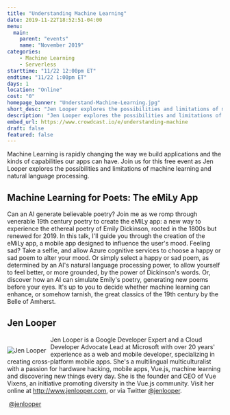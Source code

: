 ```yaml
---
title: "Understanding Machine Learning"
date: 2019-11-22T18:52:51-04:00
menu:
  main:
    parent: "events"
    name: "November 2019"
categories:
    - Machine Learning
    - Serverless
starttime: "11/22 12:00pm ET"
endtime: "11/22 1:00pm ET"
days: 1
location: "Online"
cost: "0"
homepage_banner: "Understand-Machine-Learning.jpg"
short_desc: "Jen Looper explores the possibilities and limitations of machine learning and natural language processing."
description: "Jen Looper explores the possibilities and limitations of machine learning and natural language processing while building a fun application to write poetry powered by Azure."
embed_url: https://www.crowdcast.io/e/understanding-machine
draft: false
featured: false
---
```


Machine Learning is rapidly changing the way we build applications and the kinds of capabilities our apps can have. Join us for this free event as Jen Looper explores the possibilities and limitations of machine learning and natural language processing.

## Machine Learning for Poets: The eMiLy App

Can an AI generate believable poetry? Join me as we romp through venerable 19th century poetry to create the eMiLy app: a new way to experience the ethereal poetry of Emily Dickinson, rooted in the 1800s but renewed for 2019. In this talk, I'll guide you through the creation of the eMiLy app, a mobile app designed to influence the user's mood. Feeling sad? Take a selfie, and allow Azure cognitive services to choose a happy or sad poem to alter your mood. Or simply select a happy or sad poem, as determined by an AI's natural language processing power, to allow yourself to feel better, or more grounded, by the power of Dickinson's words. Or, discover how an AI can simulate Emily's poetry, generating new poems before your eyes. It's up to you to decide whether machine learning can enhance, or somehow tarnish, the great classics of the 19th century by the Belle of Amherst.

## Jen Looper

<img src="/img/speakers/jenlooper.jpg" style="float:left;margin-right: 10px;margin-top: 25px;" alt="Jen Looper">

Jen Looper is a Google Developer Expert and a Cloud Developer Advocate Lead at Microsoft with over 20 years' experience as a web and mobile developer, specializing in creating cross-platform mobile apps. She's a multilingual multiculturalist with a passion for hardware hacking, mobile apps, Vue.js, machine learning and discovering new things every day. She is the founder and CEO of Vue Vixens, an initiative promoting diversity in the Vue.js community. Visit her online at http://www.jenlooper.com, or via Twitter [@jenlooper](https://twitter.com/jenlooper).

<a class="social social-twitter" href="https://twitter.com/jenlooper" target="_blank" aria-label="twitter" style="float:left;">
  <i class="ui-twitter"></i>
</a>

&nbsp;[@jenlooper](https://twitter.com/jenlooper)